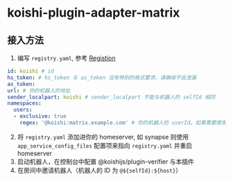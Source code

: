 # koishi-plugin-adapter-matrix

## 接入方法

1. 编写 `registry.yaml`, 参考 [Registion](https://spec.matrix.org/unstable/application-service-api/#registration)

```yaml
id: koishi # id
hs_token: # hs_token 与 as_token 没有特别的格式要求，请确保不会泄漏
as_token:
url: # 你的机器人的地址
sender_localpart: koishi # sender_localpart 不能与机器人的 selfId 相同
namespaces:
  users:
  - exclusive: true
    regex: '@koishi:matrix.example.com' # 你的机器人的 userId。如果需要使用同样的 as_token 和 hs_token 的情况下加载多个 adapter-matrix 插件, 请使用正则表达式
```

2. 将 `registry.yaml` 添加进你的 homeserver, 如 synapse 则使用 `app_service_config_files` 配置项来指向 `registry.yaml` 并重启 homeserver
3. 启动机器人，在控制台中配置 @koishijs/plugin-verifier 与本插件
4. 在房间中邀请机器人（机器人的 ID 为 `@${selfId}:${host}`）
